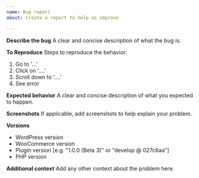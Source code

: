 ```yaml
---
name: Bug report
about: Create a report to help us improve

---
```


**Describe the bug**
A clear and concise description of what the bug is.

**To Reproduce**
Steps to reproduce the behavior:
1. Go to '...'
2. Click on '....'
3. Scroll down to '....'
4. See error

**Expected behavior**
A clear and concise description of what you expected to happen.

**Screenshots**
If applicable, add screenshots to help explain your problem.

**Versions**
- WordPress version
- WooCommerce version
- Plugin version [e.g. "1.0.0 (Beta 3)" or "develop @ 027c6aa"]
- PHP version

**Additional context**
Add any other context about the problem here.
